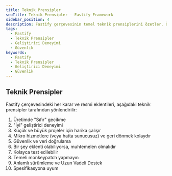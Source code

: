```yaml
---
title: Teknik Prensipler
seoTitle: Teknik Prensipler - Fastify Framework
sidebar_position: 4
description: Fastify çerçevesinin temel teknik prensiplerini özetler. Üretimde sıfır gecikme, güvenlik, eklenti yapısı gibi yapı taşlarını ele alır.
tags: 
  - Fastify
  - Teknik Prensipler
  - Geliştirici Deneyimi
  - Güvenlik
keywords: 
  - Fastify
  - Teknik Prensipler
  - Geliştirici Deneyimi
  - Güvenlik
---
```

## Teknik Prensipler

Fastify çerçevesindeki her karar ve resmi eklentileri, aşağıdaki teknik prensipler tarafından yönlendirilir:

1. Üretimde "Sıfır" gecikme
2. "İyi" geliştirici deneyimi
3. Küçük ve büyük projeler için harika çalışır
4. Mikro hizmetlere (veya hatta sunucusuz) ve geri dönmek kolaydır
5. Güvenlik ve veri doğrulama
6. Bir şey eklenti olabiliyorsa, muhtemelen olmalıdır
7. Kolayca test edilebilir
8. Temeli monkeypatch yapmayın
9. Anlamlı sürümleme ve Uzun Vadeli Destek
10. Spesifikasyona uyum